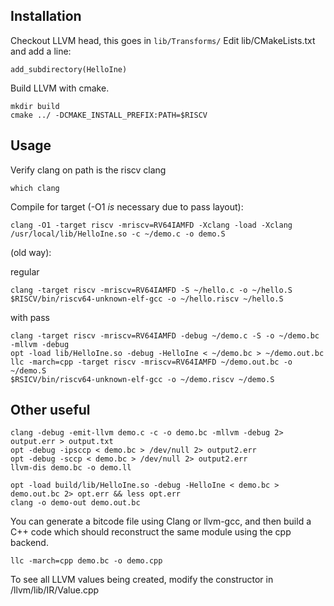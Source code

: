 Installation
------------------------------------------------------------------
Checkout LLVM head, this goes in `lib/Transforms/`
Edit lib/CMakeLists.txt and add a line:

    add_subdirectory(HelloIne)

Build LLVM with cmake.

    mkdir build
    cmake ../ -DCMAKE_INSTALL_PREFIX:PATH=$RISCV

Usage
------------------------------------------------------------------
Verify clang on path is the riscv clang 

    which clang

Compile for target (-O1 *is* necessary due to pass layout):

    clang -O1 -target riscv -mriscv=RV64IAMFD -Xclang -load -Xclang /usr/local/lib/HelloIne.so -c ~/demo.c -o demo.S

(old way):

regular

    clang -target riscv -mriscv=RV64IAMFD -S ~/hello.c -o ~/hello.S
    $RISCV/bin/riscv64-unknown-elf-gcc -o ~/hello.riscv ~/hello.S

with pass

    clang -target riscv -mriscv=RV64IAMFD -debug ~/demo.c -S -o ~/demo.bc -mllvm -debug
    opt -load lib/HelloIne.so -debug -HelloIne < ~/demo.bc > ~/demo.out.bc
    llc -march=cpp -target riscv -mriscv=RV64IAMFD ~/demo.out.bc -o ~/demo.S
    $RSICV/bin/riscv64-unknown-elf-gcc -o ~/demo.riscv ~/demo.S

Other useful
------------------------------------------------------------------

    clang -debug -emit-llvm demo.c -c -o demo.bc -mllvm -debug 2> output.err > output.txt
    opt -debug -ipsccp < demo.bc > /dev/null 2> output2.err
    opt -debug -sccp < demo.bc > /dev/null 2> output2.err
    llvm-dis demo.bc -o demo.ll

    opt -load build/lib/HelloIne.so -debug -HelloIne < demo.bc > demo.out.bc 2> opt.err && less opt.err
    clang -o demo-out demo.out.bc

You can generate a bitcode file using Clang or llvm-gcc, and then build a C++ code which should reconstruct the same module using the cpp backend.

    llc -march=cpp demo.bc -o demo.cpp

To see all LLVM values being created, modify the constructor in /llvm/lib/IR/Value.cpp
